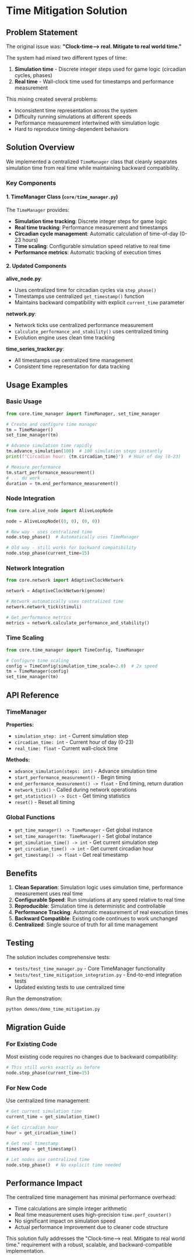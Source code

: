 # Time Mitigation Solution

## Problem Statement

The original issue was: **"Clock-time--> real. Mitigate to real world time."**

The system had mixed two different types of time:
1. **Simulation time** - Discrete integer steps used for game logic (circadian cycles, phases)
2. **Real time** - Wall-clock time used for timestamps and performance measurement

This mixing created several problems:
- Inconsistent time representation across the system
- Difficulty running simulations at different speeds
- Performance measurement intertwined with simulation logic
- Hard to reproduce timing-dependent behaviors

## Solution Overview

We implemented a centralized `TimeManager` class that cleanly separates simulation time from real time while maintaining backward compatibility.

### Key Components

#### 1. TimeManager Class (`core/time_manager.py`)

The `TimeManager` provides:
- **Simulation time tracking**: Discrete integer steps for game logic
- **Real time tracking**: Performance measurement and timestamps
- **Circadian cycle management**: Automatic calculation of time-of-day (0-23 hours)
- **Time scaling**: Configurable simulation speed relative to real time
- **Performance metrics**: Automatic tracking of execution times

#### 2. Updated Components

**alive_node.py**:
- Uses centralized time for circadian cycles via `step_phase()`
- Timestamps use centralized `get_timestamp()` function
- Maintains backward compatibility with explicit `current_time` parameter

**network.py**:
- Network ticks use centralized performance measurement
- `calculate_performance_and_stability()` uses centralized timing
- Evolution engine uses clean time tracking

**time_series_tracker.py**:
- All timestamps use centralized time management
- Consistent time representation for data tracking

## Usage Examples

### Basic Usage

```python
from core.time_manager import TimeManager, set_time_manager

# Create and configure time manager
tm = TimeManager()
set_time_manager(tm)

# Advance simulation time rapidly
tm.advance_simulation(100)  # 100 simulation steps instantly
print(f"Circadian hour: {tm.circadian_time}")  # Hour of day (0-23)

# Measure performance
tm.start_performance_measurement()
# ... do work ...
duration = tm.end_performance_measurement()
```

### Node Integration

```python
from core.alive_node import AliveLoopNode

node = AliveLoopNode((0, 0), (0, 0))

# New way - uses centralized time
node.step_phase()  # Automatically uses TimeManager

# Old way - still works for backward compatibility
node.step_phase(current_time=15)
```

### Network Integration

```python
from core.network import AdaptiveClockNetwork

network = AdaptiveClockNetwork(genome)

# Network automatically uses centralized time
network.network_tick(stimuli)

# Get performance metrics
metrics = network.calculate_performance_and_stability()
```

### Time Scaling

```python
from core.time_manager import TimeConfig, TimeManager

# Configure time scaling
config = TimeConfig(simulation_time_scale=2.0)  # 2x speed
tm = TimeManager(config)
set_time_manager(tm)
```

## API Reference

### TimeManager

**Properties:**
- `simulation_step: int` - Current simulation step
- `circadian_time: int` - Current hour of day (0-23)
- `real_time: float` - Current wall-clock time

**Methods:**
- `advance_simulation(steps: int)` - Advance simulation time
- `start_performance_measurement()` - Begin timing
- `end_performance_measurement() -> float` - End timing, return duration
- `network_tick()` - Called during network operations
- `get_statistics() -> Dict` - Get timing statistics
- `reset()` - Reset all timing

### Global Functions

- `get_time_manager() -> TimeManager` - Get global instance
- `set_time_manager(tm: TimeManager)` - Set global instance
- `get_simulation_time() -> int` - Get current simulation step
- `get_circadian_time() -> int` - Get current circadian hour
- `get_timestamp() -> float` - Get real timestamp

## Benefits

1. **Clean Separation**: Simulation logic uses simulation time, performance measurement uses real time
2. **Configurable Speed**: Run simulations at any speed relative to real time
3. **Reproducible**: Simulation time is deterministic and controllable
4. **Performance Tracking**: Automatic measurement of real execution times
5. **Backward Compatible**: Existing code continues to work unchanged
6. **Centralized**: Single source of truth for all time management

## Testing

The solution includes comprehensive tests:
- `tests/test_time_manager.py` - Core TimeManager functionality
- `tests/test_time_mitigation_integration.py` - End-to-end integration tests
- Updated existing tests to use centralized time

Run the demonstration:
```bash
python demos/demo_time_mitigation.py
```

## Migration Guide

### For Existing Code

Most existing code requires no changes due to backward compatibility:

```python
# This still works exactly as before
node.step_phase(current_time=15)
```

### For New Code

Use centralized time management:

```python
# Get current simulation time
current_time = get_simulation_time()

# Get circadian hour
hour = get_circadian_time() 

# Get real timestamp
timestamp = get_timestamp()

# Let nodes use centralized time
node.step_phase()  # No explicit time needed
```

## Performance Impact

The centralized time management has minimal performance overhead:
- Time calculations are simple integer arithmetic
- Real time measurement uses high-precision `time.perf_counter()`
- No significant impact on simulation speed
- Actual performance improvement due to cleaner code structure

This solution fully addresses the "Clock-time--> real. Mitigate to real world time." requirement with a robust, scalable, and backward-compatible implementation.